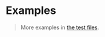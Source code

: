 # Examples

> More examples in [the test files](https://github.com/computational-combinatorics/factorial/tree/main/test/src).
